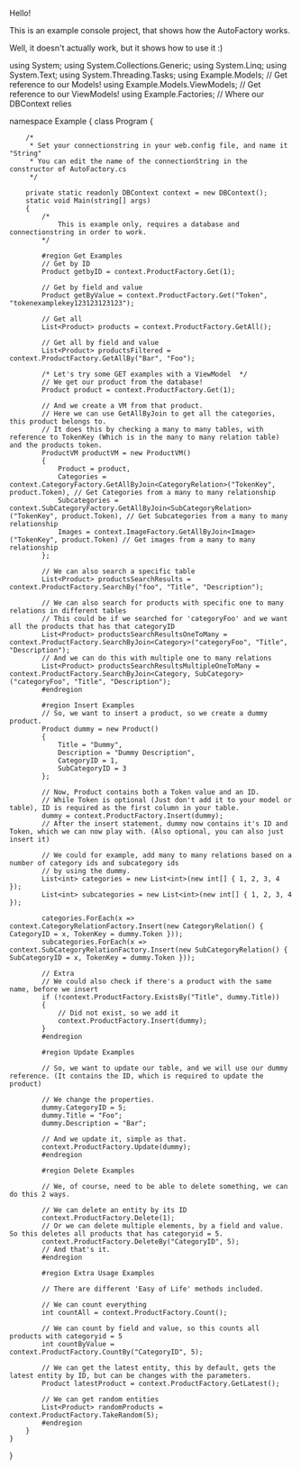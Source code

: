 Hello!

This is an example console project, that shows how the AutoFactory works.

Well, it doesn't actually work, but it shows how to use it :)

using System;
using System.Collections.Generic;
using System.Linq;
using System.Text;
using System.Threading.Tasks;
using Example.Models; // Get reference to our Models!
using Example.Models.ViewModels; // Get reference to our ViewModels!
using Example.Factories; // Where our DBContext relies

namespace Example
{
    class Program
    {

        /*
         * Set your connectionstring in your web.config file, and name it "String"
         * You can edit the name of the connectionString in the constructor of AutoFactory.cs
         */

        private static readonly DBContext context = new DBContext();
        static void Main(string[] args)
        {
            /*
                This is example only, requires a database and connectionstring in order to work.
            */

            #region Get Examples
            // Get by ID
            Product getbyID = context.ProductFactory.Get(1);

            // Get by field and value
            Product getByValue = context.ProductFactory.Get("Token", "tokenexamplekey123123123123");

            // Get all
            List<Product> products = context.ProductFactory.GetAll();

            // Get all by field and value
            List<Product> productsFiltered = context.ProductFactory.GetAllBy("Bar", "Foo");

            /* Let's try some GET examples with a ViewModel  */
            // We get our product from the database!
            Product product = context.ProductFactory.Get(1);

            // And we create a VM from that product.
            // Here we can use GetAllByJoin to get all the categories, this product belongs to.
            // It does this by checking a many to many tables, with reference to TokenKey (Which is in the many to many relation table) and the products token.
            ProductVM productVM = new ProductVM()
            {
                Product = product,
                Categories = context.CategoryFactory.GetAllByJoin<CategoryRelation>("TokenKey", product.Token), // Get Categories from a many to many relationship
                Subcategories = context.SubCategoryFactory.GetAllByJoin<SubCategoryRelation>("TokenKey", product.Token), // Get Subcategories from a many to many relationship
                Images = context.ImageFactory.GetAllByJoin<Image>("TokenKey", product.Token) // Get images from a many to many relationship
            };

            // We can also search a specific table
            List<Product> productsSearchResults = context.ProductFactory.SearchBy("foo", "Title", "Description");

            // We can also search for products with specific one to many relations in different tables
            // This could be if we searched for 'categoryFoo' and we want all the products that has that categoryID
            List<Product> productsSearchResultsOneToMany = context.ProductFactory.SearchByJoin<Category>("categoryFoo", "Title", "Description");
            // And we can do this with multiple one to many relations
            List<Product> productsSearchResultsMultipleOneToMany = context.ProductFactory.SearchByJoin<Category, SubCategory>("categoryFoo", "Title", "Description");
            #endregion

            #region Insert Examples
            // So, we want to insert a product, so we create a dummy product.
            Product dummy = new Product()
            {
                Title = "Dummy",
                Description = "Dummy Description",
                CategoryID = 1,
                SubCategoryID = 3
            };

            // Now, Product contains both a Token value and an ID.
            // While Token is optional (Just don't add it to your model or table), ID is required as the first column in your table.
            dummy = context.ProductFactory.Insert(dummy);
            // After the insert statement, dummy now contains it's ID and Token, which we can now play with. (Also optional, you can also just insert it)

            // We could for example, add many to many relations based on a number of category ids and subcategory ids
            // by using the dummy.
            List<int> categories = new List<int>(new int[] { 1, 2, 3, 4 });
            List<int> subcategories = new List<int>(new int[] { 1, 2, 3, 4 });

            categories.ForEach(x => context.CategoryRelationFactory.Insert(new CategoryRelation() { CategoryID = x, TokenKey = dummy.Token }));
            subcategories.ForEach(x => context.SubCategoryRelationFactory.Insert(new SubCategoryRelation() { SubCategoryID = x, TokenKey = dummy.Token }));

            // Extra
            // We could also check if there's a product with the same name, before we insert
            if (!context.ProductFactory.ExistsBy("Title", dummy.Title))
            {
                // Did not exist, so we add it
                context.ProductFactory.Insert(dummy);
            }
            #endregion

            #region Update Examples

            // So, we want to update our table, and we will use our dummy reference. (It contains the ID, which is required to update the product)

            // We change the properties.
            dummy.CategoryID = 5;
            dummy.Title = "Foo";
            dummy.Description = "Bar";

            // And we update it, simple as that.
            context.ProductFactory.Update(dummy);
            #endregion

            #region Delete Examples

            // We, of course, need to be able to delete something, we can do this 2 ways.

            // We can delete an entity by its ID
            context.ProductFactory.Delete(1);
            // Or we can delete multiple elements, by a field and value. So this deletes all products that has categoryid = 5.
            context.ProductFactory.DeleteBy("CategoryID", 5);
            // And that's it.
            #endregion

            #region Extra Usage Examples

            // There are different 'Easy of Life' methods included.

            // We can count everything
            int countAll = context.ProductFactory.Count();

            // We can count by field and value, so this counts all products with categoryid = 5
            int countByValue = context.ProductFactory.CountBy("CategoryID", 5);

            // We can get the latest entity, this by default, gets the latest entity by ID, but can be changes with the parameters.
            Product latestProduct = context.ProductFactory.GetLatest();

            // We can get random entities
            List<Product> randomProducts = context.ProductFactory.TakeRandom(5);
            #endregion
        }
    }
}
